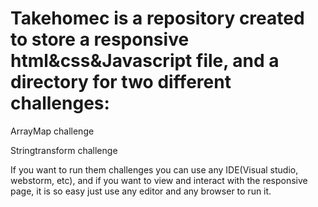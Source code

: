 # Takehomec is a repository created to store a responsive html&css&Javascript file, and a directory for two different challenges:

ArrayMap challenge 

Stringtransform challenge 

If you want to run them challenges you can use any IDE(Visual studio, webstorm, etc), and if you want to view and interact with the 
responsive page, it is so easy just use any editor and any browser to run it.
